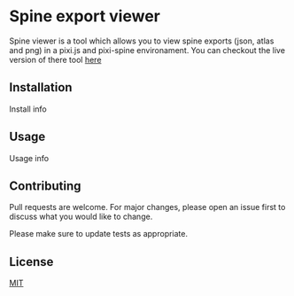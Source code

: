 # Spine export viewer

Spine viewer is a tool which allows you to view spine exports (json, atlas and png) in a pixi.js and pixi-spine environament. You can checkout the live version of there tool [here](https://spine-viewer.netlify.app/)

## Installation

Install info

## Usage

Usage info

## Contributing
Pull requests are welcome. For major changes, please open an issue first to discuss what you would like to change.

Please make sure to update tests as appropriate.

## License
[MIT](https://choosealicense.com/licenses/mit/)